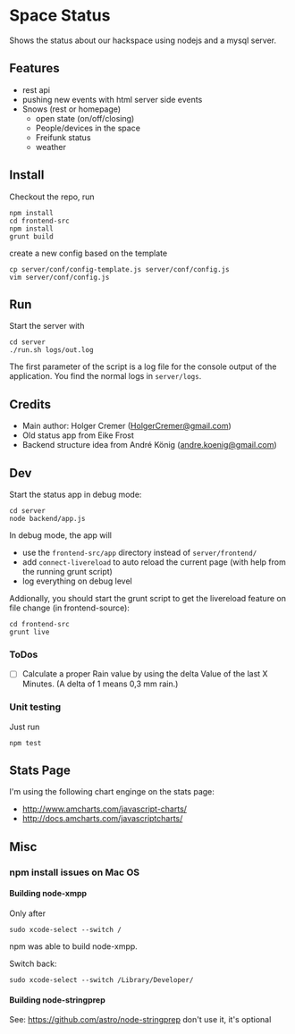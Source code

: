 # Space Status

Shows the status about our hackspace using nodejs and a mysql server.

## Features
* rest api
* pushing new events with html server side events
* Snows (rest or homepage)
    * open state (on/off/closing)
    * People/devices in the space
    * Freifunk status
    * weather

## Install
Checkout the repo, run
```
npm install
cd frontend-src
npm install
grunt build
```
create a new config based on the template
```
cp server/conf/config-template.js server/conf/config.js
vim server/conf/config.js
```

## Run
Start the server with
```
cd server
./run.sh logs/out.log
```
The first parameter of the script is a log file for the console output of the application. You find the normal logs in ```server/logs```.

## Credits
- Main author: Holger Cremer (HolgerCremer@gmail.com)
- Old status app from Eike Frost 
- Backend structure idea from André König (andre.koenig@gmail.com)


## Dev
Start the status app in debug mode:
```
cd server
node backend/app.js
```
In debug mode, the app will
* use the `frontend-src/app` directory instead of `server/frontend/`
* add `connect-livereload` to auto reload the current page (with help from the running grunt script)
* log everything on debug level

Addionally, you should start the grunt script to get the livereload feature on file change (in frontend-source):
```
cd frontend-src
grunt live
```

### ToDos
- [ ] Calculate a proper Rain value by using the delta Value of the last X Minutes. (A delta of 1 means 0,3 mm rain.)

### Unit testing
Just run
```
npm test
```

## Stats Page
I'm using the following chart enginge on the stats page:

* http://www.amcharts.com/javascript-charts/
* http://docs.amcharts.com/javascriptcharts/

## Misc

### npm install issues on Mac OS

#### Building node-xmpp

Only after
```
sudo xcode-select --switch /
```
npm was able to build node-xmpp.

Switch back:
```
sudo xcode-select --switch /Library/Developer/
```

#### Building node-stringprep
See: https://github.com/astro/node-stringprep
don't use it, it's optional

